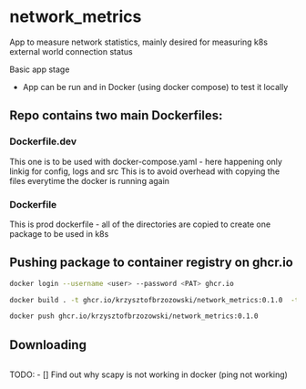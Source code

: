 # network_metrics
App to measure network statistics, mainly desired for measuring k8s external world connection status


Basic app stage
- App can be run and in Docker (using docker compose) to test it locally


## Repo contains two main Dockerfiles:
### Dockerfile.dev
This one is to be used with docker-compose.yaml - here happening only linkig for config, logs and src
This is to avoid overhead with copying the files everytime the docker is running again

### Dockerfile
This is prod dockerfile - all of the directories are copied to create one package to be used in k8s

## Pushing package to container registry on ghcr.io
```bash
docker login --username <user> --password <PAT> ghcr.io
```
```bash
docker build . -t ghcr.io/krzysztofbrzozowski/network_metrics:0.1.0  -t ghcr.io/krzysztofbrzozowski/network_metrics:latest
```

```bash
docker push ghcr.io/krzysztofbrzozowski/network_metrics:0.1.0
```

## Downloading
```bash

```


TODO:
    - [] Find out why scapy is not working in docker (ping not working)